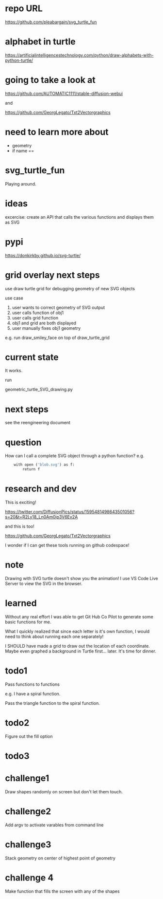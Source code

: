 # repo URL
https://github.com/pleabargain/svg_turtle_fun

# alphabet in turtle
https://artificialintelligencestechnology.com/python/draw-alphabets-with-python-turtle/


# going to take a look at

https://github.com/AUTOMATIC1111/stable-diffusion-webui

and

https://github.com/GeorgLegato/Txt2Vectorgraphics

# need to learn more about
* geometry
* if name ==


# svg_turtle_fun
Playing around. 

# ideas

excercise: create an API that calls the various functions and displays them as SVG



# pypi
https://donkirkby.github.io/svg-turtle/

# grid overlay next steps
use draw turtle grid for debugging geometry of new SVG objects

use case

1. user wants to correct geometry of SVG output
2. user calls function of obj1
3. user calls grid function
4. obj1 and grid are both displayed
5. user manually fixes obj1 geometry

e.g.
run draw_smiley_face on top of draw_turtle_grid


# current state
It works.

run

geometric_turtle_SVG_drawing.py

# next steps
see the reengineering document

# question
How can I call a complete SVG object through a python function?
e.g.
```def call_the_blob_svg()
    with open ('blob.svg') as f:
        return f
```

# research and dev
This is exciting!

https://twitter.com/DiffusionPics/status/1595481498643501056?s=20&t=R2Ly18_Ln0Am0ip3V6Ev2A

and this is too!

https://github.com/GeorgLegato/Txt2Vectorgraphics

I wonder if I can get these tools running on github codespace!

# note
Drawing with SVG turtle doesn't show you the animation! I use VS Code Live Server to view the SVG in the browser.

# learned
Without any real effort I was able to get Git Hub Co Pilot to generate some basic functions for me.

What I quickly realized that since each letter is it's own function, I would need to think about running each one separately!

I SHOULD have made a grid to draw out the location of each coordinate. Maybe even graphed a background in Turtle first... later. It's time for dinner.

# todo1
Pass functions to functions

e.g. I have a spiral function.

Pass the triangle function to the spiral function.


# todo2
Figure out the fill option

# todo3

# challenge1
Draw shapes randomly on screen but don't let them touch.

# challenge2
Add argv to activate varables from command line

# challenge3
Stack geometry on center of highest point of geometry

# challenge 4
Make function that fills the screen with any of the shapes